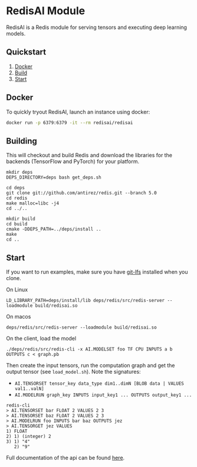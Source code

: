 # RedisAI Module

RedisAI is a Redis module for serving tensors and executing deep learning models.

## Quickstart

1. [Docker](#docker)
2. [Build](#building)
3. [Start](#start)

## Docker

To quickly tryout RedisAI, launch an instance using docker:

```sh
docker run -p 6379:6379 -it --rm redisai/redisai
```

## Building
This will checkout and build Redis and download the libraries for the backends (TensorFlow and PyTorch) for your platform.
```
mkdir deps
DEPS_DIRECTORY=deps bash get_deps.sh

cd deps
git clone git://github.com/antirez/redis.git --branch 5.0
cd redis
make malloc=libc -j4
cd ../..

mkdir build
cd build
cmake -DDEPS_PATH=../deps/install ..
make
cd ..
```

## Start
If you want to run examples, make sure you have [git-lfs](https://git-lfs.github.com) installed when you clone.

On Linux
```
LD_LIBRARY_PATH=deps/install/lib deps/redis/src/redis-server --loadmodule build/redisai.so
```

On macos
```
deps/redis/src/redis-server --loadmodule build/redisai.so
```

On the client, load the model
```
./deps/redis/src/redis-cli -x AI.MODELSET foo TF CPU INPUTS a b OUTPUTS c < graph.pb
```

Then create the input tensors, run the computation graph and get the output tensor (see `load_model.sh`). Note the signatures: 
* `AI.TENSORSET tensor_key data_type dim1..dimN [BLOB data | VALUES val1..valN]`
* `AI.MODELRUN graph_key INPUTS input_key1 ... OUTPUTS output_key1 ...`
```
redis-cli
> AI.TENSORSET bar FLOAT 2 VALUES 2 3
> AI.TENSORSET baz FLOAT 2 VALUES 2 3
> AI.MODELRUN foo INPUTS bar baz OUTPUTS jez
> AI.TENSORGET jez VALUES
1) FLOAT
2) 1) (integer) 2
3) 1) "4"
   2) "9"
```

Full documentation of the api can be found [here](commands.md).
